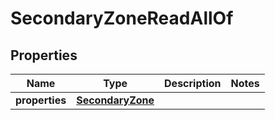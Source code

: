 # SecondaryZoneReadAllOf

## Properties
| Name | Type | Description | Notes |
| ------------ | ------------- | ------------- | ------------- |
| **properties** | [**SecondaryZone**](SecondaryZone.md) |  |  |


